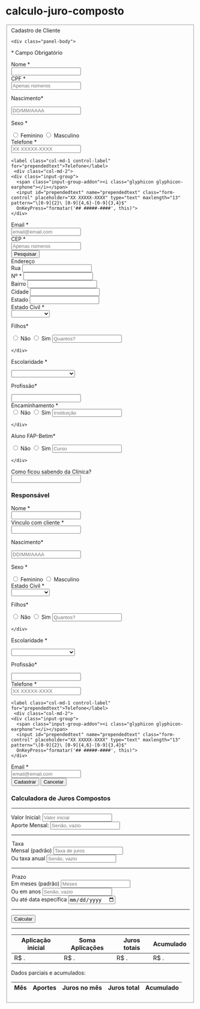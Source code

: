 # calculo-juro-composto
<div id="app"></div>

<link href="//maxcdn.bootstrapcdn.com/bootstrap/3.3.0/css/bootstrap.min.css" rel="stylesheet" id="bootstrap-css">
<script src="//maxcdn.bootstrapcdn.com/bootstrap/3.3.0/js/bootstrap.min.js"></script>
<script src="//code.jquery.com/jquery-1.11.1.min.js"></script>
<!------ Include the above in your HEAD tag ---------->

<!DOCTYPE html>
<head>

    
</head>
<body>

<form class="form-horizontal">
<fieldset>
<div class="panel panel-primary">
    <div class="panel-heading">Cadastro de Cliente</div>
    
    <div class="panel-body">
<div class="form-group">
<!--
<div class="form-group">   
<div class="col-md-4 control-label">
    <img id="logo" src="http://blogdoporao.com.br/wp-content/uploads/2016/12/Faculdade-pitagoras.png"/>
</div>
<div class="col-md-4 control-label">
    <h1>Cadastro de Cliente</h1>
    
</div>
</div>
    -->
<div class="col-md-11 control-label">
        <p class="help-block"><h11>*</h11> Campo Obrigatório </p>
</div>
</div>

<!-- Text input-->
<div class="form-group">
  <label class="col-md-2 control-label" for="Nome">Nome <h11>*</h11></label>  
  <div class="col-md-8">
  <input id="Nome" name="Nome" placeholder="" class="form-control input-md" required="" type="text">
  </div>
</div>

<!-- Text input-->
<div class="form-group">
  <label class="col-md-2 control-label" for="Nome">CPF <h11>*</h11></label>  
  <div class="col-md-2">
  <input id="cpf" name="cpf" placeholder="Apenas números" class="form-control input-md" required="" type="text" maxlength="11" pattern="[0-9]+$">
  </div>
  
  <label class="col-md-1 control-label" for="Nome">Nascimento<h11>*</h11></label>  
  <div class="col-md-2">
  <input id="dtnasc" name="dtnasc" placeholder="DD/MM/AAAA" class="form-control input-md" required="" type="text" maxlength="10" OnKeyPress="formatar('##/##/####', this)" onBlur="showhide()">
</div>

<!-- Multiple Radios (inline) -->

  <label class="col-md-1 control-label" for="radios">Sexo <h11>*</h11></label>
  <div class="col-md-4"> 
    <label required="" class="radio-inline" for="radios-0" >
      <input name="sexo" id="sexo" value="feminino" type="radio" required>
      Feminino
    </label> 
    <label class="radio-inline" for="radios-1">
      <input name="sexo" id="sexo" value="masculino" type="radio">
      Masculino
    </label>
  </div>
</div>

<!-- Prepended text-->
<div class="form-group">
  <label class="col-md-2 control-label" for="prependedtext">Telefone <h11>*</h11></label>
  <div class="col-md-2">
    <div class="input-group">
      <span class="input-group-addon"><i class="glyphicon glyphicon-earphone"></i></span>
      <input id="prependedtext" name="prependedtext" class="form-control" placeholder="XX XXXXX-XXXX" required="" type="text" maxlength="13" pattern="\[0-9]{2}\ [0-9]{4,6}-[0-9]{3,4}$"
      OnKeyPress="formatar('## #####-####', this)">
    </div>
  </div>
  
    <label class="col-md-1 control-label" for="prependedtext">Telefone</label>
     <div class="col-md-2">
    <div class="input-group">
      <span class="input-group-addon"><i class="glyphicon glyphicon-earphone"></i></span>
      <input id="prependedtext" name="prependedtext" class="form-control" placeholder="XX XXXXX-XXXX" type="text" maxlength="13"  pattern="\[0-9]{2}\ [0-9]{4,6}-[0-9]{3,4}$"
      OnKeyPress="formatar('## #####-####', this)">
    </div>
  </div>
 </div> 

<!-- Prepended text-->
<div class="form-group">
  <label class="col-md-2 control-label" for="prependedtext">Email <h11>*</h11></label>
  <div class="col-md-5">
    <div class="input-group">
      <span class="input-group-addon"><i class="glyphicon glyphicon-envelope"></i></span>
      <input id="prependedtext" name="prependedtext" class="form-control" placeholder="email@email.com" required="" type="text" pattern="[a-z0-9._%+-]+@[a-z0-9.-]+\.[a-z]{2,4}$" >
    </div>
  </div>
</div>


<!-- Search input-->
<div class="form-group">
  <label class="col-md-2 control-label" for="CEP">CEP <h11>*</h11></label>
  <div class="col-md-2">
    <input id="cep" name="cep" placeholder="Apenas números" class="form-control input-md" required="" value="" type="search" maxlength="8" pattern="[0-9]+$">
  </div>
  <div class="col-md-2">
      <button type="button" class="btn btn-primary" onclick="pesquisacep(cep.value)">Pesquisar</button>
    </div>
</div>

<!-- Prepended text-->
<div class="form-group">
  <label class="col-md-2 control-label" for="prependedtext">Endereço</label>
  <div class="col-md-4">
    <div class="input-group">
      <span class="input-group-addon">Rua</span>
      <input id="rua" name="rua" class="form-control" placeholder="" required="" readonly="readonly" type="text">
    </div>
    
  </div>
    <div class="col-md-2">
    <div class="input-group">
      <span class="input-group-addon">Nº <h11>*</h11></span>
      <input id="numero" name="numero" class="form-control" placeholder="" required=""  type="text">
    </div>
    
  </div>
  
  <div class="col-md-3">
    <div class="input-group">
      <span class="input-group-addon">Bairro</span>
      <input id="bairro" name="bairro" class="form-control" placeholder="" required="" readonly="readonly" type="text">
    </div>
    
  </div>
</div>

<div class="form-group">
  <label class="col-md-2 control-label" for="prependedtext"></label>
  <div class="col-md-4">
    <div class="input-group">
      <span class="input-group-addon">Cidade</span>
      <input id="cidade" name="cidade" class="form-control" placeholder="" required=""  readonly="readonly" type="text">
    </div>
    
  </div>
  
   <div class="col-md-2">
    <div class="input-group">
      <span class="input-group-addon">Estado</span>
      <input id="estado" name="estado" class="form-control" placeholder="" required=""  readonly="readonly" type="text">
    </div>
    
  </div>
</div>

<!-- Select Basic -->
<div class="form-group">
  <label class="col-md-2 control-label" for="Estado Civil">Estado Civil <h11>*</h11></label>
  <div class="col-md-2">
    <select required id="Estado Civil" name="Estado Civil" class="form-control">
        <option value=""></option>
      <option value="Solteiro(a)">Solteiro(a)</option>
      <option value="Casado(a)">Casado(a)</option>
      <option value="Divorciado(a)">Divorciado(a)</option>
      <option value="Viuvo(a)">Viuvo(a)</option>
    </select>
  </div>
  
  <!-- Prepended checkbox -->

  <label class="col-md-1 control-label" for="Filhos">Filhos<h11>*</h11></label>
  <div class="col-md-3">
    <div class="input-group">
      <span class="input-group-addon">     
        <label class="radio-inline" for="radios-0">
      <input type="radio" name="filhos" id="filhos" value="nao" onclick="desabilita('filhos_qtd')" required>
      Não
    </label> 
    <label class="radio-inline" for="radios-1">
      <input type="radio" name="filhos" id="filhos" value="sim" onclick="habilita('filhos_qtd')">
      Sim
    </label>
      </span>
      <input id="filhos_qtd" name="filhos_qtd" class="form-control" type="text" placeholder="Quantos?" pattern="[0-9]+$" >
      
    </div>
    
  </div>
</div>


<!-- Select Basic -->
<div class="form-group">
    
  <label class="col-md-2 control-label" for="selectbasic">Escolaridade <h11>*</h11></label>
  
  <div class="col-md-3">
    <select required id="escolaridade" name="escolaridade" class="form-control">
    <option value=""></option>
      <option value="Analfabeto">Analfabeto</option>
      <option value="Fundamental Incompleto">Fundamental Incompleto</option>
      <option value="Fundamental Completo">Fundamental Completo</option>
      <option value="Médio Incompleto">Médio Incompleto</option>
      <option value="Médio Completo">Médio Completo</option>
      <option value="Superior Incompleto">Superior Incompleto</option>
      <option value="Superior Completo">Superior Completo</option>
    </select>
  </div>


<!-- Text input-->

  <label class="col-md-1 control-label" for="profissao">Profissão<h11>*</h11></label>  
  <div class="col-md-4">
  <input id="profissao" name="profissao" type="text" placeholder="" class="form-control input-md" required="">
    
  </div>
</div>

<div class="form-group">
  <label class="col-md-2 control-label" for="encaminhamento">Encaminhamento <h11>*</h11></label>
  <div class="col-md-4">
    <div class="input-group">
      <span class="input-group-addon">     
        <label class="radio-inline" for="radios-0">
      <input type="radio" name="enc" id="enc" value="Nao" onclick="desabilita('enc_instituicao')" required>
      Não
    </label> 
    <label class="radio-inline" for="radios-1">
      <input type="radio" name="enc" id="enc" value="sim" onclick="habilita('enc_instituicao')">
      Sim
    </label>
      </span>
      <input id="enc_instituicao" name="enc" class="form-control" type="text" placeholder="Instituição" >
      
    </div>
    
  </div>
  
  
   <label class="col-md-1 control-label" for="encaminhamento">Aluno FAP-Betim<h11>*</h11></label>
  <div class="col-md-4">
    <div class="input-group">
      <span class="input-group-addon">     
        <label class="radio-inline" for="radios-0">
      <input type="radio" name="aluno" id="enc" value="Nao" required>
      Não
    </label> 
    <label class="radio-inline" for="radios-1">
      <input type="radio" name="aluno" id="enc" value="sim">
      Sim
    </label>
      </span>
      <input id="enc" name="curso" class="form-control" type="text" placeholder="Curso" >
      
    </div>
    
  </div>
  
  
 </div>
 
 <!-- Text input-->
<div class="form-group">
  <label class="col-md-2 control-label" for="textinput">Como ficou sabendo da Clínica?</label>  
  <div class="col-md-4">
  <input id="textinput" name="textinput" placeholder="" class="form-control input-md" type="text">
    
  </div>
  
  </div>
 
 
<div id="newpost">
   <div class="form-group">
    <div class="col-md-2 control-label">
        <h3>Responsável</h3>
    </div>
    </div>
    
<div class="form-group">
  <label class="col-md-2 control-label" for="Nome">Nome <h11>*</h11></label>  
  <div class="col-md-8">
  <input id="Nome" name="Nome" placeholder="" class="form-control input-md" required="" type="text">
  </div>
</div>

<!-- Text input-->
<div class="form-group">
  <label class="col-md-2 control-label" for="vinculo">Vinculo com cliente <h11>*</h11></label>  
  <div class="col-md-2">
  <input id="vinculo" name="vinculo" placeholder="" class="form-control input-md" required="" type="text" pattern="/^[A-Za-záàâãéèêíïóôõöúçñÁÀÂÃÉÈÍÏÓÔÕÖÚÇÑ ]+$/">
    
  </div>

  
  <label class="col-md-1 control-label" for="Nome">Nascimento<h11>*</h11></label>  
  <div class="col-md-2">
  <input id="dtnasc" name="dtnasc" placeholder="DD/MM/AAAA" class="form-control input-md" required="" type="text" maxlength="10" OnKeyPress="formatar('##/##/####', this)">
</div>

<!-- Multiple Radios (inline) -->

  <label class="col-md-1 control-label" for="radios">Sexo <h11>*</h11></label>
  <div class="col-md-4"> 
    <label required="" class="radio-inline" for="radios-0" >
      <input name="sexo" id="sexo" value="feminino" type="radio" required>
      Feminino
    </label> 
    <label class="radio-inline" for="radios-1">
      <input name="sexo" id="sexo" value="masculino" type="radio">
      Masculino
    </label>
  </div>
</div>

<div class="form-group">
  <label class="col-md-2 control-label" for="Estado Civil">Estado Civil <h11>*</h11></label>
  <div class="col-md-2">
    <select required id="Estado Civil" name="Estado Civil" class="form-control">
        <option value=""></option>
      <option value="Solteiro(a)">Solteiro(a)</option>
      <option value="Casado(a)">Casado(a)</option>
      <option value="Divorciado(a)">Divorciado(a)</option>
      <option value="Viuvo(a)">Viuvo(a)</option>
    </select>
  </div>

<label class="col-md-1 control-label" for="Filhos">Filhos<h11>*</h11></label>
  <div class="col-md-3">
    <div class="input-group">
      <span class="input-group-addon">     
        <label class="radio-inline" for="radios-0">
      <input type="radio" name="ofilhos" id="ofilhos" value="nao" onclick="desabilita('ofilhos_qtd')" required>
      Não
    </label> 
    <label class="radio-inline" for="radios-1">
      <input type="radio" name="ofilhos" id="ofilhos" value="sim" onclick="habilita('ofilhos_qtd')">
      Sim
    </label>
      </span>
      <input id="ofilhos_qtd" name="ofilhos_qtd" class="form-control" type="text" placeholder="Quantos?" pattern="[0-9]+$" >
      
    </div>
    
  </div>
</div>

<div class="form-group">
    
  <label class="col-md-2 control-label" for="selectbasic">Escolaridade <h11>*</h11></label>
  
  <div class="col-md-3">
    <select required id="escolaridade" name="escolaridade" class="form-control">
    <option value=""></option>
      <option value="Analfabeto">Analfabeto</option>
      <option value="Fundamental Incompleto">Fundamental Incompleto</option>
      <option value="Fundamental Completo">Fundamental Completo</option>
      <option value="Médio Incompleto">Médio Incompleto</option>
      <option value="Médio Completo">Médio Completo</option>
      <option value="Superior Incompleto">Superior Incompleto</option>
      <option value="Superior Completo">Superior Completo</option>
    </select>
  </div>


<!-- Text input-->

  <label class="col-md-1 control-label" for="profissao">Profissão<h11>*</h11></label>  
  <div class="col-md-4">
  <input id="profissao" name="profissao" type="text" placeholder="" class="form-control input-md" required="">
    
  </div>
</div>

<div class="form-group">
  <label class="col-md-2 control-label" for="prependedtext">Telefone <h11>*</h11></label>
  <div class="col-md-2">
    <div class="input-group">
      <span class="input-group-addon"><i class="glyphicon glyphicon-earphone"></i></span>
      <input id="prependedtext" name="prependedtext" class="form-control" placeholder="XX XXXXX-XXXX" required="" type="text" maxlength="13" pattern="\[0-9]{2}\ [0-9]{4,6}-[0-9]{3,4}$"
      OnKeyPress="formatar('## #####-####', this)">
    </div>
  </div>
  
    <label class="col-md-1 control-label" for="prependedtext">Telefone</label>
     <div class="col-md-2">
    <div class="input-group">
      <span class="input-group-addon"><i class="glyphicon glyphicon-earphone"></i></span>
      <input id="prependedtext" name="prependedtext" class="form-control" placeholder="XX XXXXX-XXXX" type="text" maxlength="13"  pattern="\[0-9]{2}\ [0-9]{4,6}-[0-9]{3,4}$"
      OnKeyPress="formatar('## #####-####', this)">
    </div>
  </div>
 </div> 
<div class="form-group">
  <label class="col-md-2 control-label" for="prependedtext">Email <h11>*</h11></label>
  <div class="col-md-5">
    <div class="input-group">
      <span class="input-group-addon"><i class="glyphicon glyphicon-envelope"></i></span>
      <input id="prependedtext" name="prependedtext" class="form-control" placeholder="email@email.com" required="" type="text" pattern="[a-z0-9._%+-]+@[a-z0-9.-]+\.[a-z]{2,4}$" >
    </div>
  </div>
</div>

</div>

<!-- Button (Double) -->
<div class="form-group">
  <label class="col-md-2 control-label" for="Cadastrar"></label>
  <div class="col-md-8">
    <button id="Cadastrar" name="Cadastrar" class="btn btn-success" type="Submit">Cadastrar</button>
    <button id="Cancelar" name="Cancelar" class="btn btn-danger" type="Reset">Cancelar</button>
 <html>

<head>
    <meta charset="UTF-8">
    <meta name="viewport" content="width=device-width, initial-scale=1.0">
    <meta http-equiv="X-UA-Compatible" content="ie=edge">
    <link href="https://stackpath.bootstrapcdn.com/bootstrap/4.3.1/css/bootstrap.min.css" rel="stylesheet">
    <link rel="stylesheet" href="css/style.css">
    <title>Calculadora Juros Compostos</title>
</head>

<body>
    <div class="container">
        <section class="content">
            <h3 class="text-center">Calculadora de Juros Compostos</h3>
            <hr>
            <form onsubmit="return false">
                <div class="row">
                    <div class="col-md-6">
                        <label class="control-label">Valor Inicial:</label>
                        <input class="montante form-control" type="number" placeholder="Valor inicial">
                    </div>
                    <div class="col-md-6">
                        <label class="control-label">Aporte Mensal:</label>
                        <input class="aporte form-control" type="number" placeholder="Senão, vazio">
                    </div>
                </div>
                <hr>
                <div class="row">
                    <legend>Taxa</legend>
                    <div class="col-md-6">
                        <label class="control-label">Mensal (padrão)</label>
                        <input class="taxa form-control" type="number" placeholder="Taxa de juros">
                    </div>
                    <div class="col-md-6">
                        <label class="control-label">Ou taxa anual</label>
                        <input class="taxaAno form-control" type="number" placeholder="Senão, vazio">
                    </div>
                </div>
                <hr>
                <div class="row">
                    <legend>Prazo</legend>
                    <div class="col-md-4">
                        <label class="control-label">Em meses (padrão)</label>
                        <input class="prazo form-control" type="number" placeholder="Meses">
                    </div>
                    <div class="col-md-4">
                        <label>Ou em anos</label>
                        <input class="prazoAno dataput form-control" type="number" placeholder="Senão, vazio">
                    </div>
                    <div class="col-md-4">
                        <label>Ou até data específica</label>
                        <input class="ateVencer dataput form-control" type="date" placeholder="Data do Vencimento">
                    </div>
                </div>
                <hr>
                <div class="row">
                    <div class="col-md-12 text-center">
                        <input type="submit" class="btn btn-primary btn-block btn-lg simulaUm" value="Calcular">
                    </div>
                </div>
            </form>
            <hr>
            <div class="row resultados">
                <div class="table-responsive">
                    <table class="table table-bordered table-hover table-striped table-dark">
                        <thead>
                            <tr>
                                <th>Aplicação inicial</th>
                                <th>Soma Aplicações</th>
                                <th>Juros totais</th>
                                <th>Acumulado</th>
                            </tr>
                        </thead>
                        <tbody>
                            <tr>
                                <td>R$ <span class="apIn">.</span></td>
                                <td>R$ <span class="apOut">.</span></td>
                                <td>R$ <span class="apJu">.</span></td>
                                <td>R$ <span class="apTot">.</span></td>
                            </tr>
                        </tbody>
                    </table>
                </div>
                <section>
                    <label class="control-label">Dados parciais e acumulados:</label>
                    <p></p>
                    <div id="printfinal" class="table-responsive">
                        <table class="table table-bordered table-hover table-striped table-dark">
                            <thead>
                                <tr>
                                    <th>Mês</th>
                                    <th>Aportes</th>
                                    <th>Juros no mês</th>
                                    <th>Juros total</th>
                                    <th>Acumulado</th>
                                </tr>
                            </thead>
                            <tbody></tbody>
                        </table>
                    </div>
                </section>
            </div>
        </section>
    </div>
    <script src="https://code.jquery.com/jquery-3.3.1.min.js"></script>
    <script src="js/script.js"></script>
